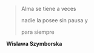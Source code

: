 

<!---
polmoneys/polmoneys is a ✨ special ✨ repository because its `README.md` (this file) appears on your GitHub profile.
You can click the Preview link to take a look at your changes.
--->



>Alma se tiene a veces 
>
>nadie la posee sin pausa y
>
>para siempre

**Wislawa Szymborska**
